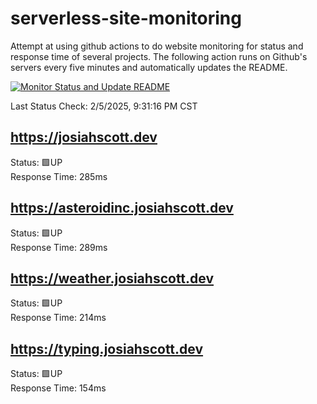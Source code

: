 # serverless-site-monitoring
Attempt at using github actions to do website monitoring for status and response time of several projects. The following action runs on Github's servers every five minutes and automatically updates the README.  

[![Monitor Status and Update README](https://github.com/JosiahSco/serverless-site-monitoring/actions/workflows/monitor.yaml/badge.svg)](https://github.com/JosiahSco/serverless-site-monitoring/actions/workflows/monitor.yaml)

Last Status Check: 2/5/2025, 9:31:16 PM CST

## https://josiahscott.dev
Status: 🟩UP  
Response Time: 285ms

## https://asteroidinc.josiahscott.dev
Status: 🟩UP  
Response Time: 289ms

## https://weather.josiahscott.dev
Status: 🟩UP  
Response Time: 214ms

## https://typing.josiahscott.dev
Status: 🟩UP  
Response Time: 154ms

